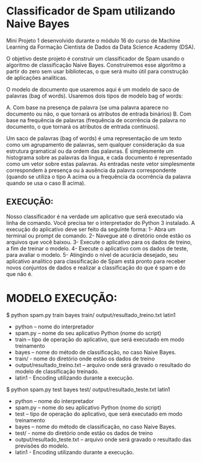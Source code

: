 # Classificador de Spam utilizando Naive Bayes

Mini Projeto 1 desenvolvido durante o módulo 16 do curso de Machine Learning da Formação Cientista de Dados da Data Science Academy (DSA).

O objetivo deste projeto é construir um classificador de Spam usando o algoritmo de classificação Naive Bayes. Construiremos esse algoritmo a partir do zero sem usar bibliotecas, o que será muito útil para construção de aplicações analíticas.

O modelo de documento que usaremos aqui é um modelo de saco de palavras (bag of words). Usaremos dois tipos de modelo bag of words:

A. Com base na presença de palavra (se uma palavra aparece no documento ou não, o que tornará os atributos de entrada binários)
B. Com base na frequência de palavras (frequência de ocorrência de palavra no documento, o que tornará os atributos de entrada contínuos).

Um saco de palavras (bag of words) é uma representação de um texto como um agrupamento de palavras, sem qualquer consideração da sua estrutura gramatical ou da ordem das palavras. É simplesmente um histograma sobre as palavras da língua, e cada documento é representado como um vetor sobre estas palavras. As entradas neste vetor simplesmente correspondem à presença ou à ausência da palavra correspondente (quando se utiliza o tipo A acima ou a frequência da ocorrência da palavra quando se usa o caso B acima).

## EXECUÇÃO:

Nosso classificador é na verdade um aplicativo que será executado via linha de comando. Você precisa ter o interpretador do Python 3 instalado. 
A execução do aplicativo deve ser feito da seguinte forma:
1- Abra um terminal ou prompt de comando.
2- Navegue até o diretório onde estão os arquivos que você baixou.
3- Execute o aplicativo para os dados de treino, a fim de treinar o modelo.
4- Execute o aplicativo com os dados de teste, para avaliar o modelo.
5- Atingindo o nível de acurácia desejado, seu aplicativo analítico para classificação de Spam está pronto para receber novos conjuntos de dados e realizar a classificação do que é spam e do que não é.

# MODELO EXECUÇÃO:

$ python spam.py train bayes train/ output/resultado_treino.txt latin1

- python – nome do interpretador
- spam.py – nome do seu aplicativo Python (nome do script)
- train – tipo de operação do aplicativo, que será executado em modo treinamento
- bayes – nome do método de classificação, no caso Naive Bayes.
- train/ - nome do diretório onde estão os dados de treino
- output/resultado_treino.txt – arquivo onde será gravado o resultado do modelo de classificação treinado.
- latin1 - Encoding utilizando durante a execução.

$ python spam.py test bayes test/ output/resultado_teste.txt latin1

- python – nome do interpretador
- spam.py – nome do seu aplicativo Python (nome do script)
- test – tipo de operação do aplicativo, que será executado em modo treinamento
- bayes – nome do método de classificação, no caso Naive Bayes.
- test/ - nome do diretório onde estão os dados de treino
- output/resultado_teste.txt – arquivo onde será gravado o resultado das previsões do modelo.
- latin1 - Encoding utilizando durante a execução.


